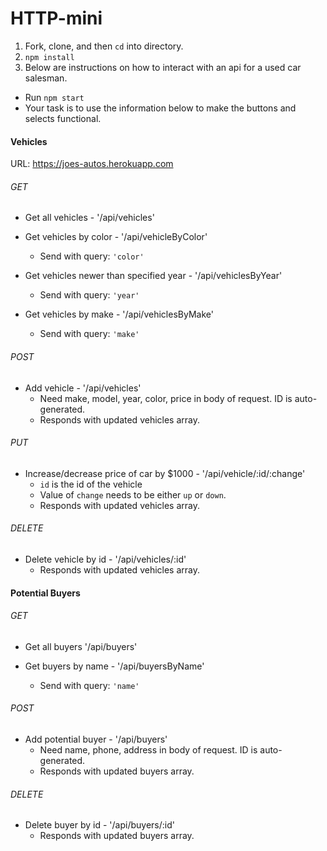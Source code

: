 # HTTP-mini

1. Fork, clone, and then `cd` into directory.
2. `npm install`
3. Below are instructions on how to interact with an api for a used car salesman.
  - Run `npm start`
  - Your task is to use the information below to make the buttons and selects functional.

#### Vehicles

URL: https://joes-autos.herokuapp.com

###### GET

- Get all vehicles - '/api/vehicles'

- Get vehicles by color - '/api/vehicleByColor'
  - Send with query: `'color'`

- Get vehicles newer than specified year - '/api/vehiclesByYear'
  - Send with query: `'year'`

- Get vehicles by make - '/api/vehiclesByMake'
  - Send with query: `'make'`

###### POST
- Add vehicle - '/api/vehicles'
  - Need make, model, year, color, price in body of request. ID is auto-generated.
  - Responds with updated vehicles array.

###### PUT
- Increase/decrease price of car by $1000 -  '/api/vehicle/:id/:change'
  - `id` is the id of the vehicle
  - Value of `change` needs to be either `up` or `down`.
  - Responds with updated vehicles array.

###### DELETE
- Delete vehicle by id - '/api/vehicles/:id'
  - Responds with updated vehicles array.



#### Potential Buyers

###### GET
- Get all buyers '/api/buyers'

- Get buyers by name - '/api/buyersByName'
  - Send with query: `'name'`

###### POST
- Add potential buyer - '/api/buyers'
  - Need name, phone, address in body of request. ID is auto-generated.
  - Responds with updated buyers array.

###### DELETE
- Delete buyer by id - '/api/buyers/:id'
  - Responds with updated buyers array.



